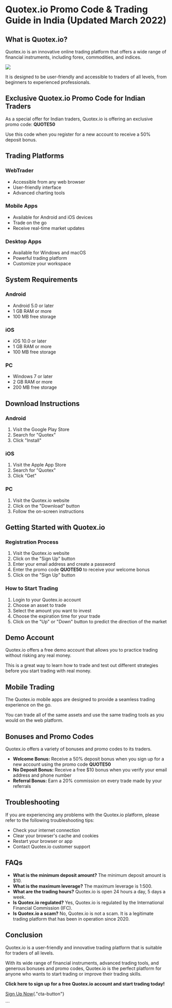 # Quotex.io Promo Code & Trading Guide in India (Updated March 2022)

## What is Quotex.io?

Quotex.io is an innovative online trading platform that offers a wide
range of financial instruments, including forex, commodities, and
indices.

[![](https://static.quotex.io/files/4_en/300_250.jpg)](https://traff.sbs/brokerqxlid)

It is designed to be user-friendly and accessible to traders of all
levels, from beginners to experienced professionals.

## Exclusive Quotex.io Promo Code for Indian Traders

As a special offer for Indian traders, Quotex.io is offering an
exclusive promo code: **QUOTE50**

Use this code when you register for a new account to receive a 50%
deposit bonus.

## Trading Platforms

### WebTrader

-   Accessible from any web browser
-   User-friendly interface
-   Advanced charting tools

### Mobile Apps

-   Available for Android and iOS devices
-   Trade on the go
-   Receive real-time market updates

### Desktop Apps

-   Available for Windows and macOS
-   Powerful trading platform
-   Customize your workspace

## System Requirements

### Android

-   Android 5.0 or later
-   1 GB RAM or more
-   100 MB free storage

### iOS

-   iOS 10.0 or later
-   1 GB RAM or more
-   100 MB free storage

### PC

-   Windows 7 or later
-   2 GB RAM or more
-   200 MB free storage

## Download Instructions

### Android

1.  Visit the Google Play Store
2.  Search for "Quotex"
3.  Click "Install"

### iOS

1.  Visit the Apple App Store
2.  Search for "Quotex"
3.  Click "Get"

### PC

1.  Visit the Quotex.io website
2.  Click on the "Download" button
3.  Follow the on-screen instructions

## Getting Started with Quotex.io

### Registration Process

1.  Visit the Quotex.io website
2.  Click on the "Sign Up" button
3.  Enter your email address and create a password
4.  Enter the promo code **QUOTE50** to receive your welcome bonus
5.  Click on the "Sign Up" button

### How to Start Trading

1.  Login to your Quotex.io account
2.  Choose an asset to trade
3.  Select the amount you want to invest
4.  Choose the expiration time for your trade
5.  Click on the "Up" or "Down" button to predict the
    direction of the market

## Demo Account

Quotex.io offers a free demo account that allows you to practice trading
without risking any real money.

This is a great way to learn how to trade and test out different
strategies before you start trading with real money.

## Mobile Trading

The Quotex.io mobile apps are designed to provide a seamless trading
experience on the go.

You can trade all of the same assets and use the same trading tools as
you would on the web platform.

## Bonuses and Promo Codes

Quotex.io offers a variety of bonuses and promo codes to its traders.

-   **Welcome Bonus:** Receive a 50% deposit bonus when you sign up for
    a new account using the promo code **QUOTE50**
-   **No Deposit Bonus:** Receive a free \$10 bonus when you verify your
    email address and phone number
-   **Referral Bonus:** Earn a 20% commission on every trade made by
    your referrals

## Troubleshooting

If you are experiencing any problems with the Quotex.io platform, please
refer to the following troubleshooting tips:

-   Check your internet connection
-   Clear your browser\'s cache and cookies
-   Restart your browser or app
-   Contact Quotex.io customer support

## FAQs

-   **What is the minimum deposit amount?** The minimum deposit amount
    is \$10.
-   **What is the maximum leverage?** The maximum leverage is 1:500.
-   **What are the trading hours?** Quotex.io is open 24 hours a day, 5
    days a week.
-   **Is Quotex.io regulated?** Yes, Quotex.io is regulated by the
    International Financial Commission (IFC).
-   **Is Quotex.io a scam?** No, Quotex.io is not a scam. It is a
    legitimate trading platform that has been in operation since 2020.

## Conclusion

Quotex.io is a user-friendly and innovative trading platform that is
suitable for traders of all levels.

With its wide range of financial instruments, advanced trading tools,
and generous bonuses and promo codes, Quotex.io is the perfect platform
for anyone who wants to start trading or improve their trading skills.

**Click here to sign up for a free Quotex.io account and start trading
today!**

[Sign Up
Now](\%22https://traff.sbs/brokerqxsignup\%22){."cta-button"}

\`\`\`

